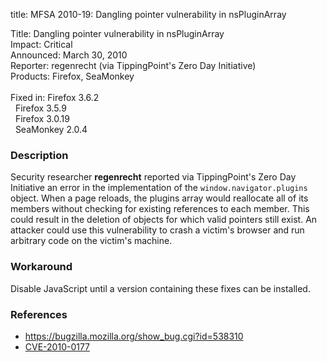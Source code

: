 title: MFSA 2010-19: Dangling pointer vulnerability in nsPluginArray

<p>
<span class="label">Title:</span>      Dangling pointer vulnerability in nsPluginArray<br/>
<span class="label">Impact:</span>     Critical<br/>
<span class="label">Announced:</span>  March 30, 2010<br/>
<span class="label">Reporter:</span>   regenrecht (via TippingPoint's Zero Day Initiative)<br/>
<span class="label">Products:</span>   Firefox, SeaMonkey<br/>
<br/>
<span class="label">Fixed in:</span>   Firefox 3.6.2<br/>
<span class="label">&#160;</span>      Firefox 3.5.9<br/>
<span class="label">&#160;</span>      Firefox 3.0.19<br/>
<span class="label">&#160;</span>      SeaMonkey 2.0.4<br/>
</p>


<h3>Description</h3>

<p>Security researcher <strong>regenrecht</strong> reported via
TippingPoint's Zero Day Initiative an error in the implementation of
the <code>window.navigator.plugins</code> object.  When a page
reloads, the plugins array would reallocate all of its members without
checking for existing references to each member.  This could result in
the deletion of objects for which valid pointers still exist.  An
attacker could use this vulnerability to crash a victim's browser and
run arbitrary code on the victim's machine.</p>

<h3>Workaround</h3>

<p>Disable JavaScript until a version containing these fixes can be
installed.</p>

<h3>References</h3>

<ul>
  <li><a href="https://bugzilla.mozilla.org/show_bug.cgi?id=538310">https://bugzilla.mozilla.org/show_bug.cgi?id=538310</a></li>
  <li><a class="ex-ref" href="http://cve.mitre.org/cgi-bin/cvename.cgi?name=CVE-2010-0177">CVE-2010-0177</a></li>
</ul>




